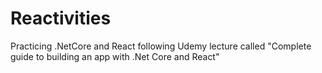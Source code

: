 # Reactivities

Practicing .NetCore and React following Udemy lecture called "Complete guide to building an app with .Net Core and React"
